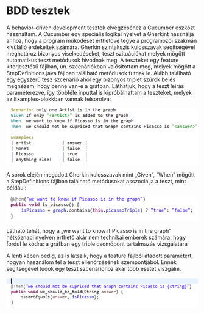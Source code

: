 # **BDD tesztek**

A behavior-driven development tesztek elvégzéséhez a Cucumber eszközt használtam. A Cucumber egy speciális logikai nyelvet a Gherkint használja
ahhoz, hogy a program működését érthetővé tegye a programozói szakmán kívülálló érdekeltek számára. Gherkin szintakszis kulcsszavak segítségével meghatároz bizonyos viselkedéseket, teszt szituációkat melyek mögött automatikus teszt metódusok hívódnak meg.
A teszteket egy feature kiterjesztésű fájlban, ún. szcenáriókban valósítottam meg, melyek mögött a StepDefinitions.java fájlban található metódusok futnak le. Alább található egy egyszerű tesz szcenárió ahol egy bizonyos triplet szúrok be és megnézem, hogy benne van-e a gráfban. Láthatjuk, hogy a teszt leírás paraméterezve, így többféle inputtal is kipróbálhattam a teszteket, melyek az Examples-blokkban vannak felsorolva:


![](bddfeature.png)

A sorok elején megadott Gherkin kulcsszavak mint „Given”, ”When” mögött a StepDefinitions fájlban található metódusokat asszociálja a teszt, mint például:

![](bdd_step.png)

Látható tehát, hogy a  „we want to know if Picasso is in the graph” hétköznapi nyelven érthető akár nem technikai emberek számára, hogy fordul le kódra: a gráfban egy triple csomópont tartalmazás vizsgálatára

A lenti képen pedig, az is látszik, hogy a feature fájlból átadott paramétert, hogyan használom fel a teszt ellenörzésének szempontjából. Ennek segítségével tudok egy teszt szcenárióhoz akár több esetet viszgálni.

![](bdd_step2.png)



